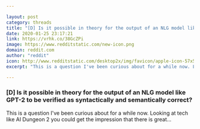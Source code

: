 ```yaml
---

layout: post
category: threads
title: "[D] Is it possible in theory for the output of an NLG model like GPT-2 to be verified as syntactically and semantically correct?"
date: 2020-01-25 23:17:21
link: https://vrhk.co/38GcZPi
image: https://www.redditstatic.com/new-icon.png
domain: reddit.com
author: "reddit"
icon: http://www.redditstatic.com/desktop2x/img/favicon/apple-icon-57x57.png
excerpt: "This is a question I've been curious about for a while now. Looking at tech like AI Dungeon 2 you could get the impression that there is great..."

---
```


### [D] Is it possible in theory for the output of an NLG model like GPT-2 to be verified as syntactically and semantically correct?

This is a question I've been curious about for a while now. Looking at tech like AI Dungeon 2 you could get the impression that there is great...